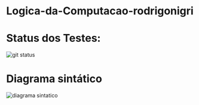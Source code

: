 # Logica-da-Computacao-rodrigonigri

# Status dos Testes:

![git status](http://3.129.230.99/svg/rodrigonigri/Logica-da-Computacao-rodrigonigri/)


# Diagrama sintático
![diagrama sintatico](https://user-images.githubusercontent.com/62730936/221664792-21d82679-7298-4d3f-b5c1-b5d99e921b8e.png)
